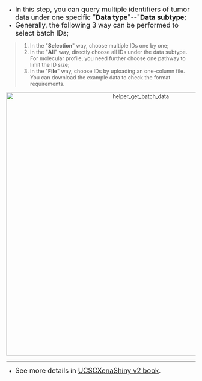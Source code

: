 - <font size="4">In this step, you can query multiple identifiers of tumor data under one specific "**Data type**"--"**Data subtype**;</font> 
- <font size="4">Generally, the following 3 way can be performed to select batch IDs;</font></font>

> 1. In the "**Selection**" way, choose multiple IDs one by one;
> 2. In the "**All**" way, directly choose all IDs under the data subtype. For molecular profile, you need further choose one pathway to limit the ID size;
> 3. In the "**File**" way, choose IDs by uploading an one-column file. You can download the example data to check the format requirements.

<p align="center">
<img src="https://ucscxenashiny-1301043367.cos.ap-shanghai.myqcloud.com/Shiny-figures/helper_get_batch_data.png" alt="helper_get_batch_data"   width="700"/>
</p>

---

- <font size="4"> See more details in [UCSCXenaShiny v2 book](https://lishensuo.github.io/UCSCXenaShiny_Book/). </font> 





